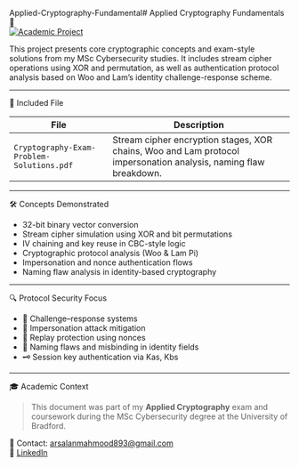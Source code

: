 Applied-Cryptography-Fundamental# Applied Cryptography Fundamentals 🔐  
[![Academic Project](https://img.shields.io/badge/MSc%20Project-Cryptography-green)](https://github.com/Mohammad-mo-02)

This project presents core cryptographic concepts and exam-style solutions from my MSc Cybersecurity studies. It includes stream cipher operations using XOR and permutation, as well as authentication protocol analysis based on Woo and Lam’s identity challenge-response scheme.

---

 📁 Included File

| File | Description |
|------|-------------|
| `Cryptography-Exam-Problem-Solutions.pdf` | Stream cipher encryption stages, XOR chains, Woo and Lam protocol impersonation analysis, naming flaw breakdown. |

---

 🛠️ Concepts Demonstrated

- 32-bit binary vector conversion  
- Stream cipher simulation using XOR and bit permutations  
- IV chaining and key reuse in CBC-style logic  
- Cryptographic protocol analysis (Woo & Lam Pi)  
- Impersonation and nonce authentication flows  
- Naming flaw analysis in identity-based cryptography

---

 🔍 Protocol Security Focus

- 🧩 Challenge–response systems  
- 🛑 Impersonation attack mitigation  
- 🔁 Replay protection using nonces  
- 📛 Naming flaws and misbinding in identity fields  
- 🗝️ Session key authentication via Kas, Kbs

---

 🎓 Academic Context

> This document was part of my **Applied Cryptography** exam and coursework during the MSc Cybersecurity degree at the University of Bradford.

📧 Contact: arsalanmahmood893@gmail.com  
🔗 [LinkedIn](https://www.linkedin.com/in/mohammad-mahmood-ba1a321ba)
